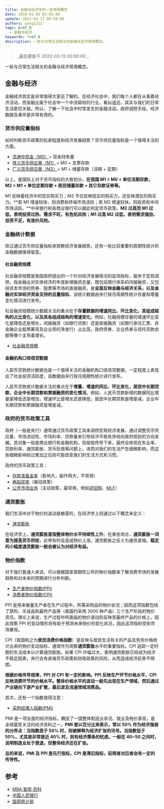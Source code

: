 ```yaml
---
title: 金融与经济中的一些常用概念
date: 2018-01-05 02:05:00
update: 2022-03-12 00:50:00
authors: wang1212
tags: &ref_0
  - 金融与经济
keywords: *ref_0
description: 一些与日常生活相关的金融与经济常用概念。
---
```


> _最后更新于 2022-03-12 00:50:00 _

一些与日常生活相关的金融与经济常用概念。

<!-- truncate -->

## 金融与经济

金融经济其实是非常值得大家去了解的，在经济社会中，我们每个人都在从事着经济活动，而金融业属于社会中一个中流砥柱的行业，看似遥远，其实与我们的日常生活密切关联。所以，了解一下社会中时常发生的金融活动，政府调控手段，经济数据及事件是非常有用的。

### 货币供应量指标

如何判断货币政策的松紧程度和经济发展趋势？货币供应量指标是一个值得关注的方面。

- [流通中现金（M0）](https://wiki.mbalib.com/wiki/M0)= 现金持有量
- [狭义货币供应量（M1）](https://wiki.mbalib.com/wiki/%E7%8B%AD%E4%B9%89%E8%B4%A7%E5%B8%81)= M0 + 支票存款
- [广义货币供应量（M2）](https://wiki.mbalib.com/wiki/%E5%B9%BF%E4%B9%89%E8%B4%A7%E5%B8%81)= M1 + 储蓄存款（活期 + 定期）

以上，是国际上对于货币指标的大致划分，**在我国 M1 = M0 + 单位活期存款，M2 = M1 + 单位定期存款 + 居民储蓄存款 + 其它存款证券等。**

M1 反映着经济中的现实购买力；M2 不仅反映现实的购买力，还反映潜在的购买力。**若 M1 增速较快，则消费和终端市场活跃；若 M2 增速较快，则投资和中间市场活跃。**中央银行和各商业银行可以据此判定货币政策。**M2 过高而 M1 过低，表明投资过热、需求不旺，有危机风险；M1 过高 M2 过低，表明需求强劲、投资不足，有涨价风险。**

### 金融统计数据

除过通过货币供应量指标来观察经济发展趋势，还有一些比较重要的周期性统计的金融数据值得留意。

#### 社会融资规模

社会融资规模是我国政府提出的一个针对经济发展情况的监测指标，服务于宏观调控，指金融业对实体经济的年度新增融资总量，既包括银行体系的间接融资，又包括资本市场的债券、股票等市场的直接融资，是**全面反映金融与经济关系，以及金融对实体经济资金支持的总量指标**，该统计数据由央行按月周期性统计存量和增量变化情况进行发布。

社会融资规模统计数据关注的重点在于**存量数据的增速同比、环比变化，其组成结构的占比变化，以及其各组成结构的增速变化**。例如，社融规模存量的增速环比变化是降低还是增长，间接融资（如银行贷款）还是直接融资（如银行承兑汇票、非金融企业股票筹资及企业债的净发行）占比高，政府债券、企业债券与信托贷款余额等哪个主导着增长。

- [社会融资规模](https://wiki.mbalib.com/wiki/%E7%A4%BE%E4%BC%9A%E8%9E%8D%E8%B5%84%E8%A7%84%E6%A8%A1)

#### 金融机构口径信贷数据

人民币贷款统计数据也是一个值得关注的金融机构口径信贷数据，一定程度上表现出了社会投资活跃度，该数据由央行按月周期性统计进行发布。

人民币贷款统计数据关注的重点在于**增量、增速的同比、环比变化，居民中长期贷款、企业中长期贷款和票据融资的变化情况**。例如，人民币贷款新增的数据同比增量是降低还是增加，增速环比是增长还是降低，居民中长期贷款是增是减，企业中长期贷款和票据融资是增是减。

### 政府的货币政策工具

政府（一般是央行）通常通过货币政策工具来调控宏观经济发展，通过调整货币供应量、市场流动性、市场利率、贷款量来引导经济平稳有序地向政府规划的方向发展。其对象一般是商业银行和金融机构，但层层传导下来，最终会体现在失业率、贷款利率、通货膨胀、货币贬值等问题上，进而对我们的生活产生细微影响，而这些细微影响经过累加之后则可能改变我们的生活方式和习惯。

政府的货币政策工具：

- [存款准备金率](https://wiki.mbalib.com/wiki/%E5%AD%98%E6%AC%BE%E5%87%86%E5%A4%87%E9%87%91%E7%8E%87)（影响大，副作用大，不常用）
- [再贴现率](https://wiki.mbalib.com/wiki/%E5%86%8D%E8%B4%B4%E7%8E%B0%E7%8E%87)（被动政策）
- [公开市场业务](https://wiki.mbalib.com/wiki/%E5%85%AC%E5%BC%80%E5%B8%82%E5%9C%BA%E4%B8%9A%E5%8A%A1)（主动政策，最常用，例如[逆回购][0]、[MLF][1]）

[0]: https://wiki.mbalib.com/wiki/%E9%80%86%E5%9B%9E%E8%B4%AD
[1]: https://wiki.mbalib.com/wiki/%E4%B8%AD%E6%9C%9F%E5%80%9F%E8%B4%B7%E4%BE%BF%E5%88%A9 '中期借贷便利'

### 通货膨胀

我们生活中对于物价的波动是敏感的，在经济学上则通过以下概念来定义：

- [通货膨胀](https://wiki.mbalib.com/wiki/%E9%80%9A%E8%B4%A7%E8%86%A8%E8%83%80)

在经济学上，**通货膨胀意指整体物价水平持续性上升**。在某些场合，**通货膨胀一词意为提高货币供给**，此举有时会造成物价上涨。通货膨胀之反义为通货紧缩。**稳定的小幅度通货膨胀一般会被认为对经济有益。**

### 物价指数

对于我们普通人来说，可以根据国家周期性公布的物价指数来了解消费市场的发展趋势和对未来的预期进行分析判断。

- [生产者物价指数(PPI)](https://wiki.mbalib.com/wiki/Producer_Price_Index)
- [消费者物价指数(CPI)](https://wiki.mbalib.com/wiki/CPI)

PPI 是用来衡量生产者在生产过程中，所需采购品的物价状况；因而这项指数包括了原料，半成品和最终产品等（美国约采用 3000 种产品）三个生产阶段的物价资讯。理论上来说，生产过程中所面临的物价波动将反映至最终产品的价格上，因此观察 PPI 的变动情形将有助于预测未来物价的变化状况，因此这项指标受到市场重视。

CPI（我国称之为**居民消费价格指数**）是反映与居民生活有关的产品及劳务价格统计出来的物价变动指标，通常作为观察**通货膨胀**水平的重要指标。CPI 追踪一定时期的生活成本以计算通货膨胀。如果 CPI 升幅过大，表明通货膨胀已经成为经济不稳定因素，央行会有紧缩货币政策和财政政策的风险，从而造成经济前景不明朗。

**根据价格传导规律，PPI 对 CPI 有一定的影响。PPI 反映生产环节价格水平，CPI 反映消费环节的价格水平。整体价格水平的波动一般先出现在生产领域，然后通过产业链向下游产业扩散，最后波及流通领域消费品。**

其次，还有一个指数值得注意：

- [采购经理人指数(PMI)](https://wiki.mbalib.com/wiki/Purchase_Management_Index)

PMI 是一项全面的经济指标，概括了一国整体制造业状况、就业及物价表现，是全球最受关注的经济资料之一。**PMI 是以百分比来表示，常以 50% 作为经济强弱的分界点：当指数高于 50% 时，则被解释为经济扩张的讯号。当指数低于 50%，尤其是非常接近 40% 时，则有经济萧条的忧虑。一般在 40~50 之间时，说明制造业处于衰退，但整体经济还在扩张。**

**总的来说，PMI 及 PPI 是先行指标，CPI 是滞后指标，前两者对后者会有一定的传导性。**

## 参考

- [MBA 智库·百科](https://wiki.mbalib.com/wiki/)
- [中国人民银行](http://www.pbc.gov.cn/)
- [国家统计局](http://www.stats.gov.cn/)
